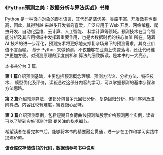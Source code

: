 ### 《Python预测之美：数据分析与算法实战》书籍 

Python 是一种面向对象的脚本语言，其代码简洁优美，类库丰富，开发效率也很高，因此，其得到越 来越多开发者的喜爱，广泛应用于 Web 开发、网络编程、爬虫开发、自动化运维、云计算、人工智能、 科学计算等领域。预测技术在当今智能分析及其应用领域中发挥着重要作用，也是大数据时代的核心价值 所在。随着 AI 技术的进一步深化，预测技术将更好地支撑复杂场景下的预测需求，其商业价值不言而喻。 基于 Python 来做预测，不仅能够在业务上快速落地，还让代码维护更加方便。对预测原理的深度剖析和 算法的细致解读，是本书的一大亮点。

本书共分为 3 篇。

**第 1 篇**介绍预测基础，主要包括预测概念理解、预测方法论、分析方法、特征技术、 模型优化及评价，读者通过这部分内容的学习，可以掌握预测的基本步骤和方法思路。

**第 2 篇**介绍预测算法，该部分包含多元回归分析、复杂回归分析、时间序列及进阶算法，内容比较有难度，需要细心品味。 

**第 3 篇**介绍预测案例，包括短期日负荷曲线预测和股票价格预测两个实例，读者可以了解到实施预测时需 要关注的技术细节。

希望读者在看完本书后，能够将本书的精要融会贯通，进一步在工作和学习实践中提炼价值。

**该仓库仅存储该书的代码，数据请参考书中说明**
